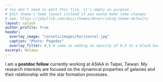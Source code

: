 ```yaml
---
# You don't need to edit this file, it's empty on purpose.
# Edit theme's home layout instead if you wanna make some changes
# See: https://jekyllrb.com/docs/themes/#overriding-theme-defaults
layout: splash
author_profile: true
header:
  overlay_image: "/assets/images/horizontal.jpg"
  caption: "Photo: Pagodas"
  overlay_filter: 0.5 # same as adding an opacity of 0.5 to a black background
excerpt: Holaaa  
---
```



I am a **postdoc fellow** currently working at ASIAA in Taipei, Taiwan.
My research interests are focused on the dynamical properties of galaxies and their relationship with the
star formation processes.
